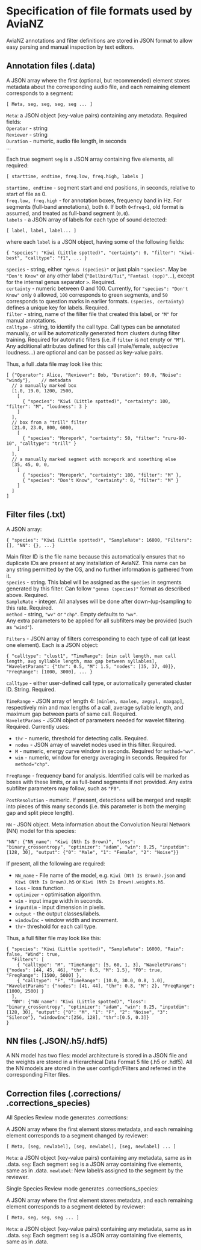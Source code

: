 # Specification of file formats used by AviaNZ

AviaNZ annotations and filter definitions are stored in JSON format to allow easy parsing and manual inspection by text editors.

## Annotation files (.data)
A JSON array where the first (optional, but recommended) element stores metadata about the corresponding audio file, and each remaining element corresponds to a segment:

    [ Meta, seg, seg, seg, seg ... ]

`Meta`: a JSON object (key-value pairs) containing any metadata. Required fields:  
`Operator` - string  
`Reviewer` - string  
`Duration` - numeric, audio file length, in seconds  
...

Each true segment `seg` is a JSON array containing five elements, all required:

    [ starttime, endtime, freq.low, freq.high, labels ]
    
`startime, endtime` - segment start and end positions, in seconds, relative to start of file as 0.  
`freq.low, freq.high` - for annotation boxes, frequency band in Hz. For segments (full-band annotations), both `0`. If both `0<freq<1`, old format is assumed, and treated as full-band segment (`0,0`).  
`labels` - a JSON array of labels for each type of sound detected:

    [ label, label, label... ]
    
where each `label` is a JSON object, having some of the following fields:

    { "species": "Kiwi (Little spotted)", "certainty": 0, "filter": "kiwi-best", "calltype": "f1", ... }
    
`species` - string, either `"genus (species)"` or just plain `"species"`. May be `"Don't Know"` or any other label (`"Bellbird/Tui"`, `"Fantail (spp)"`...), except for the internal genus separator `>`. Required.  
`certainty` - numeric between 0 and 100. Currently, for `"species": "Don't Know"` only `0` allowed, `100` corresponds to green segments, and `50` corresponds to question marks in earlier formats. `(species, certainty)` defines a unique key for labels. Required.  
`filter` - string, name of the filter file that created this label, or `"M"` for manual annotations.  
`calltype` - string, to identify the call type. Call types can be annotated manually, or will be automatically generated from clusters during filter training. Required for automatic filters (i.e. if `filter` is not empty or `"M"`).  
Any additional attributes defined for this call (male/female, subjective loudness...) are optional and can be passed as key-value pairs.

Thus, a full .data file may look like this:

    [ {"Operator": Alice, "Reviewer": Bob, "Duration": 60.0, "Noise": "windy"},    // metadata
      // a manually marked box
      [1.0, 19.0, 1200, 2500,
        [
          { "species": "Kiwi (Little spotted)", "certainty": 100, "filter": "M", "loudness": 3 }
        ]
      ],
      // box from a "trill" filter
      [21.0, 23.0, 800, 6000,
        [
          { "species": "Morepork", "certainty": 50, "filter": "ruru-90-10", "calltype": "trill" }
        ]
      ],
      // a manually marked segment with morepork and something else
      [35, 45, 0, 0,
        [
          { "species": "Morepork", "certainty": 100, "filter": "M" },
          { "species": "Don't Know", "certainty": 0, "filter": "M" }
        ]
      ]
    ]


## Filter files (.txt)

A JSON array:

    { "species": "Kiwi (Little spotted)", "SampleRate": 16000, "Filters": [], "NN": {}, ...}
    
Main filter ID is the file name because this automatically ensures that no duplicate IDs are present at any installation of AviaNZ. This name can be any string permitted by the OS, and no further information is gathered from it.  
`species` - string. This label will be assigned as the `species` in segments generated by this filter. Can follow `"genus (species)"` format as described above. Required.  
`SampleRate` - integer. All analyses will be done after down-(up-)sampling to this rate. Required.   
`method` - string, `"wv"` or `"chp"`. Empty defaults to `"wv"`.  
Any extra parameters to be applied for all subfilters may be provided (such as `"wind"`).  

`Filters` - JSON array of filters corresponding to each type of call (at least one element). Each is a JSON object:

    { "calltype": "clust1", "TimeRange": [min call length, max call length, avg syllable length, max gap between syllables], "WaveletParams": {"thr": 0.5, "M": 1.5, "nodes": [35, 37, 40]}, "FreqRange": [1000, 3000], ... }
    
`calltype` - either user-defined call type, or automatically generated cluster ID. String. Required.   

`TimeRange` - JSON array of length 4: `[minlen, maxlen, avgsyl, maxgap]`, respectively min and max lengths of a call, average syllable length, and maximum gap between parts of same call. Required.   
`WaveletParams` - JSON object of parameters needed for wavelet filtering. Required. Currently uses:  
* `thr` - numeric, threshold for detecting calls. Required.  
* `nodes` - JSON array of wavelet nodes used in this filter. Required.  
* `M` - numeric, energy curve window in seconds. Required for `method="wv"`.  
* `win` - numeric, window for energy averaging in seconds. Required for `method="chp"`.

`FreqRange` - frequency band for analysis. Identified calls will be marked as boxes with these limits, or as full-band segments if not provided.
Any extra subfilter parameters may follow, such as `"F0"`.

`PostResolution` - numeric. If present, detections will be merged and resplit into pieces of this many seconds (i.e. this parameter is both the merging gap and split piece length).

`NN` - JSON object. Meta information about the Convolution Neural Network (NN) model for this species:

    "NN": {"NN_name": "Kiwi (Nth Is Brown)", "loss": "binary_crossentropy", "optimizer": "adam", "win": 0.25, "inputdim": [128, 30], "output": {"0": "Male", "1": "Female", "2": "Noise"}}

If present, all the following are required:  
* `NN_name` - File name of the model, e.g. `Kiwi (Nth Is Brown).json` and `Kiwi (Nth Is Brown).h5` or `Kiwi (Nth Is Brown).weights.h5`.   
* `loss` - loss function.   
* `optimizer` - optimisation algorithm.   
* `win` - input image width in seconds.   
* `inputdim` - input dimension in pixels.   
* `output` - the output classes/labels.   
* `windowInc` - window width and increment.   
* `thr`- threshold for each call type.  

Thus, a full filter file may look like this:

    { "species": "Kiwi (Little spotted)", "SampleRate": 16000, "Rain": false, "Wind": true,
      "Filters": [
        { "calltype": "M", "TimeRange": [5, 60, 1, 3], "WaveletParams": {"nodes": [44, 45, 46], "thr": 0.5, "M": 1.5}, "F0": true, "FreqRange": [1500, 5000] },
        { "calltype": "F", "TimeRange": [10.0, 30.0, 0.8, 1.0], "WaveletParams": {"nodes": [41, 44], "thr": 0.8, "M": 2}, "FreqRange": [1000, 2500] }
      ],
      "NN": {"NN_name": "Kiwi (Little spotted)", "loss": "binary_crossentropy", "optimizer": "adam", "win": 0.25, "inputdim": [128, 30], "output": {"0": "M", "1": "F", "2": "Noise", "3": "Silence"}, "windowInc":[256, 128], "thr":[0.5, 0.3]}
    }

## NN files (.JSON/.h5/.hdf5)

A NN model has two files: model architecture is stored in a JSON file and the weights are stored in a Hierarchical Data Format 5 file (.h5 or .hdf5).
All the NN models are stored in the user configdir/Filters and referred in the corresponding Filter files.

## Correction files (.corrections/ .corrections_species)

All Species Review mode generates .corrections:

A JSON array where the first element stores metadata, and each remaining element corresponds to a segment changed by reviewer:

    [ Meta, [seg, newlabel], [seg, newlabel], [seg, newlabel] ... ]

`Meta`: a JSON object (key-value pairs) containing any metadata, same as in .data.
`seg`: Each segment seg is a JSON array containing five elements, same as in .data.
`newlabel`: New label/s assigned to the segment by the reviewer.

Single Species Review mode generates .corrections_species:

A JSON array where the first element stores metadata, and each remaining element corresponds to a segment deleted by reviewer:

    [ Meta, seg, seg, seg ... ]

`Meta`: a JSON object (key-value pairs) containing any metadata, same as in .data.
`seg`: Each segment seg is a JSON array containing five elements, same as in .data.

